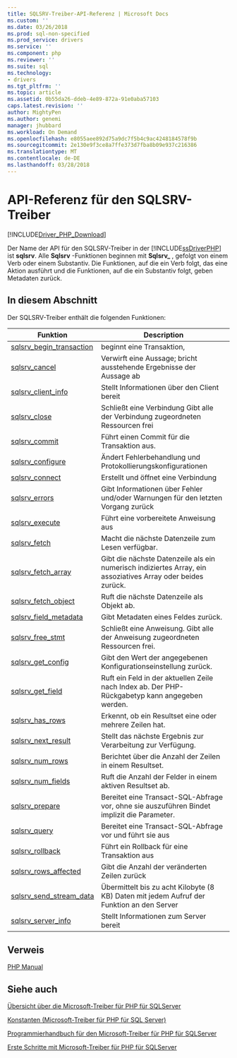 ```yaml
---
title: SQLSRV-Treiber-API-Referenz | Microsoft Docs
ms.custom: ''
ms.date: 03/26/2018
ms.prod: sql-non-specified
ms.prod_service: drivers
ms.service: ''
ms.component: php
ms.reviewer: ''
ms.suite: sql
ms.technology:
- drivers
ms.tgt_pltfrm: ''
ms.topic: article
ms.assetid: 0b55da26-ddeb-4e89-872a-91e0aba57103
caps.latest.revision: ''
author: MightyPen
ms.author: genemi
manager: jhubbard
ms.workload: On Demand
ms.openlocfilehash: e8055aee892d75a9dc7f5b4c9ac4248184578f9b
ms.sourcegitcommit: 2e130e9f3ce8a7ffe373d7fba8b09e937c216386
ms.translationtype: MT
ms.contentlocale: de-DE
ms.lasthandoff: 03/28/2018
---
```

# <a name="sqlsrv-driver-api-reference"></a>API-Referenz für den SQLSRV-Treiber
[!INCLUDE[Driver_PHP_Download](../../includes/driver_php_download.md)]

Der Name der API für den SQLSRV-Treiber in der [!INCLUDE[ssDriverPHP](../../includes/ssdriverphp_md.md)] ist **sqlsrv**. Alle **Sqlsrv** -Funktionen beginnen mit **Sqlsrv_** , gefolgt von einem Verb oder einem Substantiv. Die Funktionen, auf die ein Verb folgt, das eine Aktion ausführt und die Funktionen, auf die ein Substantiv folgt, geben Metadaten zurück.  
  
## <a name="in-this-section"></a>In diesem Abschnitt  
Der SQLSRV-Treiber enthält die folgenden Funktionen:  
  
|Funktion|Description|  
|------------|---------------|  
|[sqlsrv_begin_transaction](../../connect/php/sqlsrv-begin-transaction.md)|beginnt eine Transaktion,|  
|[sqlsrv_cancel](../../connect/php/sqlsrv-cancel.md)|Verwirft eine Aussage; bricht ausstehende Ergebnisse der Aussage ab|  
|[sqlsrv_client_info](../../connect/php/sqlsrv-client-info.md)|Stellt Informationen über den Client bereit|  
|[sqlsrv_close](../../connect/php/sqlsrv-close.md)|Schließt eine Verbindung Gibt alle der Verbindung zugeordneten Ressourcen frei|  
|[sqlsrv_commit](../../connect/php/sqlsrv-commit.md)|Führt einen Commit für die Transaktion aus.|  
|[sqlsrv_configure](../../connect/php/sqlsrv-configure.md)|Ändert Fehlerbehandlung und Protokollierungskonfigurationen|  
|[sqlsrv_connect](../../connect/php/sqlsrv-connect.md)|Erstellt und öffnet eine Verbindung|  
|[sqlsrv_errors](../../connect/php/sqlsrv-errors.md)|Gibt Informationen über Fehler und/oder Warnungen für den letzten Vorgang zurück|  
|[sqlsrv_execute](../../connect/php/sqlsrv-execute.md)|Führt eine vorbereitete Anweisung aus|  
|[sqlsrv_fetch](../../connect/php/sqlsrv-fetch.md)|Macht die nächste Datenzeile zum Lesen verfügbar.|  
|[sqlsrv_fetch_array](../../connect/php/sqlsrv-fetch-array.md)|Gibt die nächste Datenzeile als ein numerisch indiziertes Array, ein assoziatives Array oder beides zurück.|  
|[sqlsrv_fetch_object](../../connect/php/sqlsrv-fetch-object.md)|Ruft die nächste Datenzeile als Objekt ab.|  
|[sqlsrv_field_metadata](../../connect/php/sqlsrv-field-metadata.md)|Gibt Metadaten eines Feldes zurück.|  
|[sqlsrv_free_stmt](../../connect/php/sqlsrv-free-stmt.md)|Schließt eine Anweisung. Gibt alle der Anweisung zugeordneten Ressourcen frei.|  
|[sqlsrv_get_config](../../connect/php/sqlsrv-get-config.md)|Gibt den Wert der angegebenen Konfigurationseinstellung zurück.|  
|[sqlsrv_get_field](../../connect/php/sqlsrv-get-field.md)|Ruft ein Feld in der aktuellen Zeile nach Index ab. Der PHP-Rückgabetyp kann angegeben werden.|  
|[sqlsrv_has_rows](../../connect/php/sqlsrv-has-rows.md)|Erkennt, ob ein Resultset eine oder mehrere Zeilen hat.|  
|[sqlsrv_next_result](../../connect/php/sqlsrv-next-result.md)|Stellt das nächste Ergebnis zur Verarbeitung zur Verfügung.|  
|[sqlsrv_num_rows](../../connect/php/sqlsrv-num-rows.md)|Berichtet über die Anzahl der Zeilen in einem Resultset.|  
|[sqlsrv_num_fields](../../connect/php/sqlsrv-num-fields.md)|Ruft die Anzahl der Felder in einem aktiven Resultset ab.|  
|[sqlsrv_prepare](../../connect/php/sqlsrv-prepare.md)|Bereitet eine Transact-SQL-Abfrage vor, ohne sie auszuführen Bindet implizit die Parameter.|  
|[sqlsrv_query](../../connect/php/sqlsrv-query.md)|Bereitet eine Transact-SQL-Abfrage vor und führt sie aus|  
|[sqlsrv_rollback](../../connect/php/sqlsrv-rollback.md)|Führt ein Rollback für eine Transaktion aus|  
|[sqlsrv_rows_affected](../../connect/php/sqlsrv-rows-affected.md)|Gibt die Anzahl der veränderten Zeilen zurück|  
|[sqlsrv_send_stream_data](../../connect/php/sqlsrv-send-stream-data.md)|Übermittelt bis zu acht Kilobyte (8 KB) Daten mit jedem Aufruf der Funktion an den Server|  
|[sqlsrv_server_info](../../connect/php/sqlsrv-server-info.md)|Stellt Informationen zum Server bereit|  
  
## <a name="reference"></a>Verweis  
[PHP Manual](http://php.net/manual)  
  
## <a name="see-also"></a>Siehe auch  
[Übersicht über die Microsoft-Treiber für PHP für SQLServer](../../connect/php/overview-of-the-php-sql-driver.md)

[Konstanten &#40;Microsoft-Treiber für PHP für SQL Server&#41;](../../connect/php/constants-microsoft-drivers-for-php-for-sql-server.md)

[Programmierhandbuch für den Microsoft-Treiber für PHP für SQLServer](../../connect/php/programming-guide-for-php-sql-driver.md)

[Erste Schritte mit Microsoft-Treiber für PHP für SQLServer](../../connect/php/getting-started-with-the-php-sql-driver.md)
  
